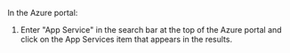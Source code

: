 In the Azure portal:

   1. Enter "App Service" in the search bar at the top of the Azure portal and click on the App Services item that appears in the results.
